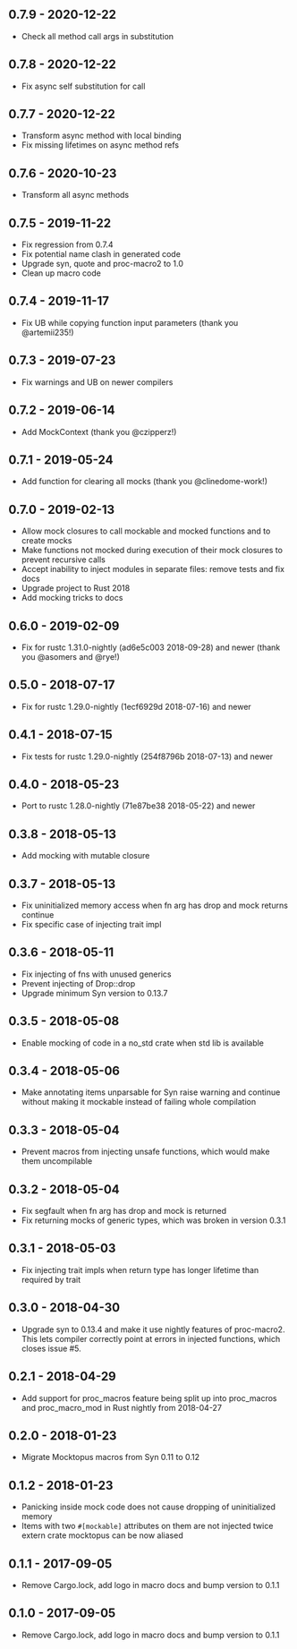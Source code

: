 ## 0.7.9 - 2020-12-22
- Check all method call args in substitution
## 0.7.8 - 2020-12-22
- Fix async self substitution for call
## 0.7.7 - 2020-12-22
- Transform async method with local binding
- Fix missing lifetimes on async method refs
## 0.7.6 - 2020-10-23
- Transform all async methods
## 0.7.5 - 2019-11-22
- Fix regression from 0.7.4
- Fix potential name clash in generated code
- Upgrade syn, quote and proc-macro2 to 1.0
- Clean up macro code
## 0.7.4 - 2019-11-17
- Fix UB while copying function input parameters (thank you @artemii235!)
## 0.7.3 - 2019-07-23
- Fix warnings and UB on newer compilers
## 0.7.2 - 2019-06-14
- Add MockContext (thank you @czipperz!)
## 0.7.1 - 2019-05-24
- Add function for clearing all mocks (thank you @clinedome-work!)
## 0.7.0 - 2019-02-13
- Allow mock closures to call mockable and mocked functions and to create mocks
- Make functions not mocked during execution of their mock closures to prevent recursive calls
- Accept inability to inject modules in separate files: remove tests and fix docs
- Upgrade project to Rust 2018
- Add mocking tricks to docs
## 0.6.0 - 2019-02-09
- Fix for rustc 1.31.0-nightly (ad6e5c003 2018-09-28) and newer (thank you @asomers and @rye!)
## 0.5.0 - 2018-07-17
- Fix for rustc 1.29.0-nightly (1ecf6929d 2018-07-16) and newer
## 0.4.1 - 2018-07-15
- Fix tests for rustc 1.29.0-nightly (254f8796b 2018-07-13) and newer
## 0.4.0 - 2018-05-23
- Port to rustc 1.28.0-nightly (71e87be38 2018-05-22) and newer
## 0.3.8 - 2018-05-13
- Add mocking with mutable closure
## 0.3.7 - 2018-05-13
- Fix uninitialized memory access when fn arg has drop and mock returns continue
- Fix specific case of injecting trait impl
## 0.3.6 - 2018-05-11
- Fix injecting of fns with unused generics
- Prevent injecting of Drop::drop
- Upgrade minimum Syn version to 0.13.7
## 0.3.5 - 2018-05-08
- Enable mocking of code in a no_std crate when std lib is available
## 0.3.4 - 2018-05-06
- Make annotating items unparsable for Syn raise warning and continue without making it mockable instead of failing whole compilation
## 0.3.3 - 2018-05-04
- Prevent macros from injecting unsafe functions, which would make them uncompilable
## 0.3.2 - 2018-05-04
- Fix segfault when fn arg has drop and mock is returned
- Fix returning mocks of generic types, which was broken in version 0.3.1
## 0.3.1 - 2018-05-03
- Fix injecting trait impls when return type has longer lifetime than required by trait
## 0.3.0 - 2018-04-30
- Upgrade syn to 0.13.4 and make it use nightly features of proc-macro2. This lets compiler correctly point at errors in injected functions, which closes issue #5.
## 0.2.1 - 2018-04-29
- Add support for proc_macros feature being split up into proc_macros and proc_macro_mod in Rust nightly from 2018-04-27
## 0.2.0 - 2018-01-23
- Migrate Mocktopus macros from Syn 0.11 to 0.12
## 0.1.2 - 2018-01-23
- Panicking inside mock code does not cause dropping of uninitialized memory
- Items with two `#[mockable]` attributes on them are not injected twice
extern crate mocktopus can be now aliased
## 0.1.1 - 2017-09-05
- Remove Cargo.lock, add logo in macro docs and bump version to 0.1.1
## 0.1.0 - 2017-09-05
- Remove Cargo.lock, add logo in macro docs and bump version to 0.1.1
